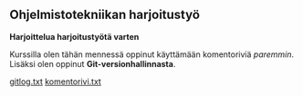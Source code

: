 ## Ohjelmistotekniikan harjoitustyö

**Harjoittelua harjoitustyötä varten**

Kurssilla olen tähän mennessä oppinut käyttämään komentoriviä _paremmin_. Lisäksi
olen oppinut **Git-versionhallinnasta**.

[gitlog.txt](https://github.com/erjavaskivuori/ot-harjoitustyo/blob/main/laskarit/viikko1/gitlog.txt)
[komentorivi.txt](https://github.com/erjavaskivuori/ot-harjoitustyo/blob/main/laskarit/viikko1/komentorivi.txt)
